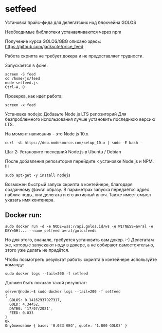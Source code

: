 # setfeed
Установка прайс-фида для делегатских нод блокчейна GOLOS

Необходимые библиотеки устанавливаются через npm

Получение курса GOLOS/GBG описано здесь:
https://github.com/jackvote/price_feed

Работа скрипта не требует докера и не предоставляет трудности.

Запускается в фоне:
```
screen -S feed
cd /home/js/feed
node setfeed.js
Ctrl-A, D
```
Проверка, как идёт работа:
```
screen -x feed
```
Установка nodejs:
Добавьте Node.js LTS репозиторий
Для безпроблемного использования лучше установить последнюю версию LTS.

На момент написания - это Node.js 10.x.
```
curl -sL https://deb.nodesource.com/setup_10.x | sudo -E bash -
```
Шаг 2: Установите последний Node.js в Ubuntu / Debian

После добавления репозитория перейдите к установке Node.js и NPM. !!!
```
sudo apt-get -y install nodejs
```
Возможен быстрый запуск скрипта в контейнере, благодаря созданному @avral образу.
В параметрах запуска передаётся адрес паблик-ноды, ник делегата и его активный ключ.
Также имеет смысл указать имя контенера.

## Docker run:
```
sudo docker run -d -e NODE=wss://api.golos.id/ws -e WITNESS=avral -e KEY=5Ht... --name setfeed avral/golosfeeds
```
Но для этого, вначале, требуется установить сам докер. :-)
Делегатам же, которые запускают ноду в докере, а не собирают самостоятельно, этого уже делать не придётся.

Чтобы посмотреть результат работы скрипта в контейнере используйте команду:
```
sudo docker logs --tail=200 -f setfeed
```
Должен быть показан такой результат:
```
server@node:~$ sudo docker logs --tail=200 -f setfeed
{
  GOLOS: 0.14162937927317,
  GOLD: 4.34452,
  DATEG: '17/07/2021',
  FEED: 0.033
}
Ok
Опубликовали { base: '0.033 GBG', quote: '1.000 GOLOS' }
```

